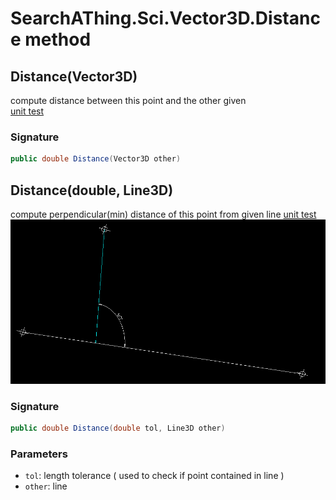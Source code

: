 # SearchAThing.Sci.Vector3D.Distance method
## Distance(Vector3D)
compute distance between this point and the other given            
            [unit test](/test/Vector3D/Vector3DTest_0014.cs)

### Signature
```csharp
public double Distance(Vector3D other)
```
## Distance(double, Line3D)
compute perpendicular(min) distance of this point from given line
            [unit test](/test/Vector3D/Vector3DTest_0015.cs)
            ![](/test/Vector3D/Vector3DTest_0015.png)

### Signature
```csharp
public double Distance(double tol, Line3D other)
```
### Parameters
- `tol`: length tolerance ( used to check if point contained in line )
- `other`: line

